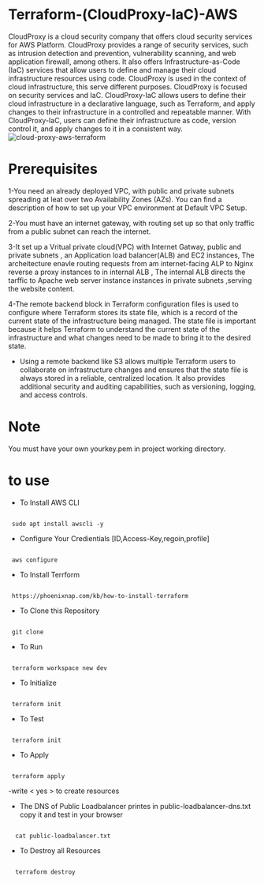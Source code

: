#                  Terraform-(CloudProxy-IaC)-AWS 

CloudProxy is a cloud security company that offers cloud security services for AWS Platform. CloudProxy provides a range of security services, such as intrusion detection and prevention, vulnerability scanning, and web application firewall, among others. It also offers Infrastructure-as-Code (IaC) services that allow users to define and manage their cloud infrastructure resources using code.
CloudProxy  is used in the context of cloud infrastructure, this  serve different purposes. CloudProxy is focused on security services and IaC.
CloudProxy-IaC allows users to define their cloud infrastructure in a declarative language, such as Terraform, and apply changes to their infrastructure in a controlled and repeatable manner. With CloudProxy-IaC, users can define their infrastructure as code, version control it, and apply changes to it in a consistent way.
![cloud-proxy-aws-terraform](https://github.com/Merit516/Terraform-IAC-AWS/assets/58358691/4c96a7ef-df7f-425d-9396-013e3a1bbf4d)
# Prerequisites
1-You need an already deployed VPC, with public and private subnets spreading at leat over two Availability Zones (AZs). You can find a description of how to set up your VPC environment at Default VPC Setup.

2-You must have an internet gateway, with routing set up so that only traffic from a public subnet can reach the internet.

3-It set up a Vritual private cloud(VPC) with Internet Gatway, public and private subnets , an Application load balancer(ALB) and EC2 instances, The archeitecture enavle routing requests from am internet-facing ALP to Nginx reverse a proxy instances to in internal ALB , The internal ALB directs the tarffic to Apache web server instance instances in private subnets ,serving the website content.

4-The  remote backend block in Terraform configuration files is used to configure where Terraform stores its state file, which is a record of the current state of the infrastructure being managed. The state file is important because it helps Terraform to understand the current state of the infrastructure and what changes need to be made to bring it to the desired state.

- Using a remote backend like S3 allows multiple Terraform users to collaborate on infrastructure changes and ensures that the state file is always stored in a reliable, centralized location. It also provides additional security and auditing capabilities, such as versioning, logging, and access controls.

# Note 
You must have your own yourkey.pem in project working directory.

# to use 
*  To Install AWS CLI

<pre><code class="copy-button">
 sudo apt install awscli -y 
</code></pre>


* Configure Your Credientials [ID,Access-Key,regoin,profile]

<pre><code class="copy-button">
 aws configure
</code></pre>

*  To Install Terrform

<pre><code class="copy-button">
 https://phoenixnap.com/kb/how-to-install-terraform
</code></pre> 


* To Clone this Repository 
<pre><code class="copy-button">
 git clone 
</code></pre>

* To Run 
<pre><code class="copy-button">
 terraform workspace new dev
</code></pre>  

* To Initialize
<pre><code class="copy-button">
 terraform init
</code></pre> 

* To Test
<pre><code class="copy-button">
 terraform init
</code></pre>  

* To Apply
<pre><code class="copy-button">
 terraform apply
</code></pre> 

-write < yes > to create  resources

* The DNS of Public Loadbalancer printes  in public-loadbalancer-dns.txt  copy it and test in your browser
<pre><code class="copy-button">
  cat public-loadbalancer.txt
</code></pre>   

* To Destroy all Resources
<pre><code class="copy-button">
  terraform destroy
</code></pre>   




